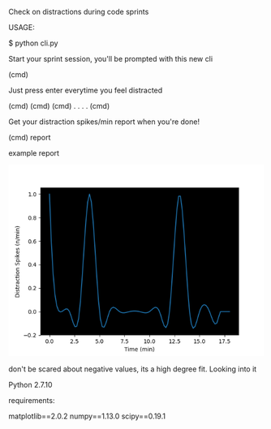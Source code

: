 Check on distractions during code sprints 

USAGE:

$ python cli.py

Start your sprint session, you'll be prompted with this new cli

(cmd)

Just press enter everytime you feel distracted

(cmd)
(cmd)
(cmd)
.
.
.
.
(cmd)

Get your distraction spikes/min report when you're done!

(cmd) report


example report

![Alt text](/assets/spike.png?raw=true)

don't be scared about negative values, its a high degree fit. Looking into it

Python 2.7.10

requirements:

matplotlib==2.0.2
numpy==1.13.0
scipy==0.19.1
